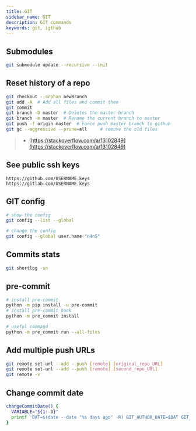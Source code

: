 ```yaml
---
title: GIT
sidebar_name: GIT
description: GIT commands
keywords: git, igthub
---
```


## Submodules

```sh
git submodule update --recursive --init
```

## Reset history of a repo

```sh
git checkout --orphan newBranch
git add -A  # Add all files and commit them
git commit
git branch -D master  # Deletes the master branch
git branch -m master  # Rename the current branch to master
git push -f origin master  # Force push master branch to github
git gc --aggressive --prune=all     # remove the old files
```

> - [https://stackoverflow.com/a/13102849](https://stackoverflow.com/a/13102849)

## See public ssh keys

```url
https://github.com/USERNAME.keys
https://gitlab.com/USERNAME.keys
```

## GIT config

```sh
# show the config
git config --list --global

# change the config
git config --global user.name "n4n5"
```

## Commits stats

```sh
git shortlog -sn
```

## pre-commit

```sh
# install pre-commit
python -m pip install -u pre-commit
# install pre-commit hook
python -m pre_commit install

# useful command
python -m pre_commit run --all-files
```

## Add multiple push URLs

```sh
git remote set-url --add --push [remote] [original_repo_URL]
git remote set-url --add --push [remote] [second_repo_URL]
git remote -v
```

## Change commit date

```sh
changeCommitDate() {
  VARIABLE="${1:-3}"
  printf 'DAT=$(date --date "%s days ago" -R) GIT_AUTHOR_DATE=$DAT GIT_COMMITTER_DATE=$DAT git commit -m "message"\n' "$VARIABLE"
}
```
